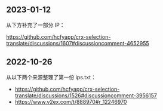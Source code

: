 ## 2023-01-12

从下方补充了一部分 IP：

https://github.com/hcfyapp/crx-selection-translate/discussions/1607#discussioncomment-4652955

## 2022-10-26

从以下两个来源整理了第一份 ips.txt：

- https://github.com/hcfyapp/crx-selection-translate/discussions/1526#discussioncomment-3956157
- https://www.v2ex.com/t/888970#r_12246970
